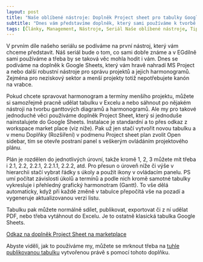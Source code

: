 ```yaml
---
layout: post
title: "Naše oblíbené nástroje: Doplněk Project sheet pro tabulky Google na přehledné plánovací tabulky projektů"
subtitle: "Dnes vám představíme doplněk, který sami používáme k tvorbě přehledných a hlavně automaticky spravovaných projektových plánů přímo v tabulkách Google Sheets. Umí hezky zpracovat a spravovat plánovací přehled projektu s úkoly a podúkoly, počítat doby a termíny a vykreslovat graficky hezký ganťák projektu. Pokud nechcete utrácet za MS Project nebo používat jiné velké nástroje a pracujete s Google Workspace, možná vás tenhle doplněk zaujme."
tags: [Články, Management, Nástroje, Seriál Naše oblíbené nástroje, Tipy a triky]
---
```



V prvním díle našeho seriálu se podíváme na první nástroj, který vám chceme představit. Náš seriál bude o tom, co sami dobře známe a v EGdílně sami používáme a třeba by se taková věc mohla hodit i vám. Dnes se podíváme na doplněk k Google Sheets, který vám hravě nahradí MS Project a nebo další robustní nástroje pro správu projektů a jejich harmonogramů. Zejména pro neziskový sektor a menší projekty totiž nepotřebujete kanón na vrabce.

Pokud chcete spravovat harmonogram a termíny menšího projektu, můžete si samozřejmě pracně udělat tabulku v Excelu a nebo sáhnout po nějakém nástroji na tvorbu ganttových diagramů a harmonogramů. Ale my pro takové jednoduché věci používáme doplněk Project Sheet, který si jednoduše nainstalujete do Google Sheets. Instalace je standardní a to přes odkaz z workspace market place (viz níže). Pak už jen stačí vytvořit novou tabulku a v menu Doplňky (Rozšíření) v podmenu Project sheet plan zvolit Open sidebar, tím se otevře postraní panel s veškerým ovládáním projektového plánu.

Plán je rozdělen do jednotlivých úrovní, takže kromě 1, 2, 3 můžete mít třeba i 2.1, 2.2, 2.2.1, 2.2.1.1, 2.2.2, atd. Pro přesun o úroveň níže či výše v hierarchii stačí vybrat řádky s úkoly a použít ikony v ovládacím panelu. PS umí počítat závislosti úkolů a termínů a podle nich kromě samotné tabulky vykresluje i přehledný grafický harmonotram (Gantt). To vše dělá automaticky, když při každé změně v tabulce přepočítá vše na pozadí a vygeneruje aktualizovanou verzi listu.

Tabulku pak můžete normálně sdílet, publikovat, exportovat či z ní udělat PDF, nebo třeba vytáhnout do Excelu. Je to ostatně klasická tabulka Google Sheets.

[Odkaz na doplněk Project Sheet na marketplace](https://workspace.google.com/marketplace/app/projectsheet_planning/1080532206233)

Abyste viděli, jak to používáme my, můžete se mrknout třeba na [tuhle publikovanou tabulku](https://docs.google.com/spreadsheets/d/e/2PACX-1vT8VDKkWfGG_0jM-LaHm6Lr3YbmITMcusfBWKc6_tkfUBJsu6KnbGkoNfsWVQAuf2BeJD32r_n5y5hL/pubhtml?gid=1992197455&single=true) vytvořenou právě s pomocí tohoto doplňku.

